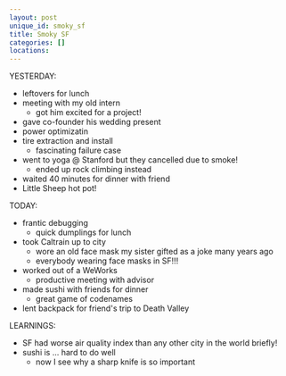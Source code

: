```yaml
---
layout: post
unique_id: smoky_sf
title: Smoky SF
categories: []
locations: 
---
```


YESTERDAY:
* leftovers for lunch
* meeting with my old intern
  * got him excited for a project!
* gave co-founder his wedding present
* power optimizatin
* tire extraction and install
  * fascinating failure case
* went to yoga @ Stanford but they cancelled due to smoke!
  * ended up rock climbing instead
* waited 40 minutes for dinner with friend
* Little Sheep hot pot!

TODAY:
* frantic debugging
  * quick dumplings for lunch
* took Caltrain up to city
  * wore an old face mask my sister gifted as a joke many years ago
  * everybody wearing face masks in SF!!!
* worked out of a WeWorks
  * productive meeting with advisor
* made sushi with friends for dinner
  * great game of codenames
* lent backpack for friend's trip to Death Valley

LEARNINGS:
* SF had worse air quality index than any other city in the world briefly!
* sushi is ... hard to do well
  * now I see why a sharp knife is so important
